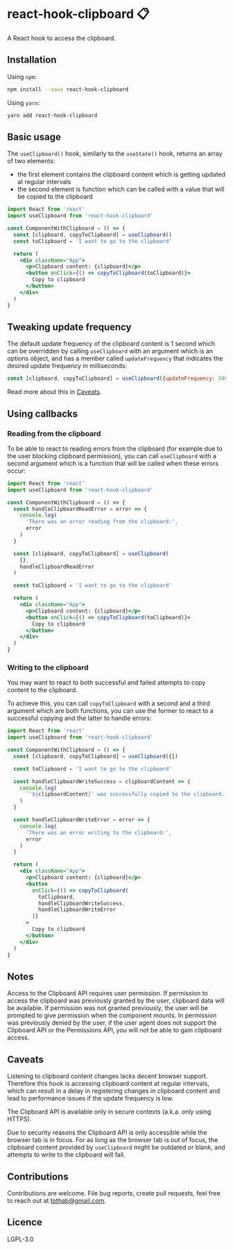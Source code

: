 # react-hook-clipboard :clipboard:

A React hook to access the clipboard.

## Installation

Using `npm`:

```sh
npm install --save react-hook-clipboard
```

Using `yarn`:

```sh
yarn add react-hook-clipboard
```

## Basic usage

The `useClipboard()` hook, similarly to the `useState()` hook, returns an array of two elements: 
- the first element contains the clipboard content which is getting updated at regular intervals
- the second element is function which can be called with a value that will be copied to the clipboard

```jsx
import React from 'react'
import useClipboard from 'react-hook-clipboard'

const ComponentWithClipboard = () => {
  const [clipboard, copyToClipboard] = useClipboard()
  const toClipboard = 'I want to go to the clipboard'

  return (
    <div className="App">
      <p>Clipboard content: {clipboard}</p>
      <button onClick={() => copyToClipboard(toClipboard)}>
        Copy to clipboard
      </button>
    </div>
  )
}
```

## Tweaking update frequency

The default update frequency of the clipboard content is 1 second which can be overridden by calling `useClipboard` with an argument which is an options object, and has a member called `updateFrequency` that indicates the desired update frequency in milliseconds:

```jsx
const [clipboard, copyToClipboard] = useClipboard({updateFrequency: 500}) 
```

Read more about this in [Caveats](#caveats).

## Using callbacks

### Reading from the clipboard

To be able to react to reading errors from the clipboard (for example due to the user blocking clipboard permission), you can call `useClipboard` with a second argument which is a function that will be called when these errors occur:

```jsx
import React from 'react'
import useClipboard from 'react-hook-clipboard'

const ComponentWithClipboard = () => {
  const handleClipboardReadError = error => {
    console.log(
      'There was an error reading from the clipboard:',
      error
    )
  }

  const [clipboard, copyToClipboard] = useClipboard(
    {},
    handleClipboardReadError
  )

  const toClipboard = 'I want to go to the clipboard'

  return (
    <div className="App">
      <p>Clipboard content: {clipboard}</p>
      <button onClick={() => copyToClipboard(toClipboard)}>
        Copy to clipboard
      </button>
    </div>
  )
}
```

### Writing to the clipboard

You may want to react to both successful and failed attempts to copy content to the clipboard.

To achieve this, you can call `copyToClipboard` with a second and a third argument which are both functions, you can use the former to react to a successful copying and the latter to handle errors:

```jsx
import React from 'react'
import useClipboard from 'react-hook-clipboard'

const ComponentWithClipboard = () => {
  const [clipboard, copyToClipboard] = useClipboard({})

  const toClipboard = 'I want to go to the clipboard'

  const handleClipboardWriteSuccess = clipboardContent => {
    console.log(
      `'${clipboardContent}' was successfully copied to the clipboard.`
    )
  }

  const handleClipboardWriteError = error => {
    console.log(
      'There was an error writing to the clipboard:',
      error
    )
  }

  return (
    <div className="App">
      <p>Clipboard content: {clipboard}</p>
      <button
        onClick={() => copyToClipboard(
          toClipboard,
          handleClipboardWriteSuccess,
          handleClipboardWriteError
        )}
      >
        Copy to clipboard
      </button>
    </div>
  )
}
```

## Notes

Access to the Clipboard API requires user permission.
If permission to access the clipboard was previously granted by the user, clipboard data will be available. If permission was not granted previously, the user will be prompted to give permission when the component mounts. In permission was previously denied by the user, if the user agent does not support the Clipboard API or the Permissions API, you will not be able to gain clipboard access.

## Caveats

Listening to clipboard content changes lacks decent browser support. Therefore this hook is accessing clipboard content at regular intervals, which can result in a delay in registering changes in clipboard content and lead to performance issues if the update frequency is low. 

The Clipboard API is available only in secure contexts (a.k.a. only using HTTPS).

Due to security reasons the Clipboard API is only accessible while the browser tab is in focus. For as long as the browser tab is out of focus, the clipboard content provided by `useClipboard` might be outdated or blank, and attempts to write to the clipboard will fail.

## Contributions

Contributions are welcome. File bug reports, create pull requests, feel free to reach out at tothab@gmail.com.

## Licence

LGPL-3.0
